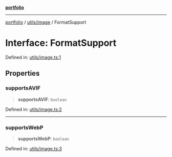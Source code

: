 [**portfolio**](../../../README.md)

***

[portfolio](../../../modules.md) / [utils/image](../README.md) / FormatSupport

# Interface: FormatSupport

Defined in: [utils/image.ts:1](https://github.com/tnorlund/Portfolio/blob/fdefd6e69ddb03f01fdedd2af269c0e3e97eaab8/portfolio/utils/image.ts#L1)

## Properties

### supportsAVIF

> **supportsAVIF**: `boolean`

Defined in: [utils/image.ts:2](https://github.com/tnorlund/Portfolio/blob/fdefd6e69ddb03f01fdedd2af269c0e3e97eaab8/portfolio/utils/image.ts#L2)

***

### supportsWebP

> **supportsWebP**: `boolean`

Defined in: [utils/image.ts:3](https://github.com/tnorlund/Portfolio/blob/fdefd6e69ddb03f01fdedd2af269c0e3e97eaab8/portfolio/utils/image.ts#L3)
